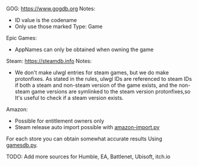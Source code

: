 GOG:
https://www.gogdb.org 
Notes:
- ID value is the codename
- Only use those marked Type: Game

Epic Games:
-  AppNames can only be obtained when owning the game

Steam:
https://steamdb.info
Notes:
- We don't make ulwgl entries for steam games, but we do make protonfixes. As stated
in the rules, ulwgl IDs are referenced to steam IDs if both a steam and non-steam
version of the game exists, and the non-steam game versions are symlinked to 
the steam version protonfixes,so It's useful to check if a steam version exists.

Amazon:
- Possible for entitlement owners only
- Steam release auto import possible with [amazon-import.py](./tools/amazon-import.py)


For each store you can obtain somewhat accurate results Using [gamesdb.py](./tools/gamesdb.py).  

TODO:
Add more sources for Humble, EA, Battlenet, Ubisoft, itch.io
